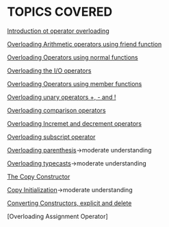 # TOPICS COVERED

[Introduction ot operator overloading](Introduction.cpp)

[Overloading Arithmetic operators using friend function](friendfuncoverloading.cpp)

[Overloading Operators using normal functions](normalFunctionOperOver.cpp)

[Overloading the I/O operators](overloadingInputOutput.cpp)

[Overloading Operators using member functions](memberFunctionsOperOver.cpp)

[Overloading unary operators +, - and !](unaryOperOver.cpp)

[Overloading comparison operators](comparisonOperOver.cpp)

[Overloading Incremet and decrement operators](OverIncrDecrOperators.cpp)

[Overloading subscript operator](subScriptOverloading.cpp)

[Overloading parenthesis](overloadingParenthesis.cpp)->moderate understanding

[Overloading typecasts](typecastOverloading.cpp)->moderate understanding

[The Copy Constructor](copyConstructor.cpp)

[Copy Initialization](copyInitialization.cpp)->moderate understanding 

[Converting Constructors, explicit and delete](COnvertingCtors-Explicit.cpp)

[Overloading Assignment Operator]